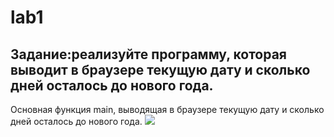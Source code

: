 # lab1
## Задание:реализуйте программу, которая выводит в браузере текущую дату и  сколько дней осталось до нового года.
Основная функция main, выводящая в браузере текущую дату и сколько дней осталось до нового года.
<img src = https://sun9-44.userapi.com/c854524/v854524698/21e915/ZYVz531BkLQ.jpg>
